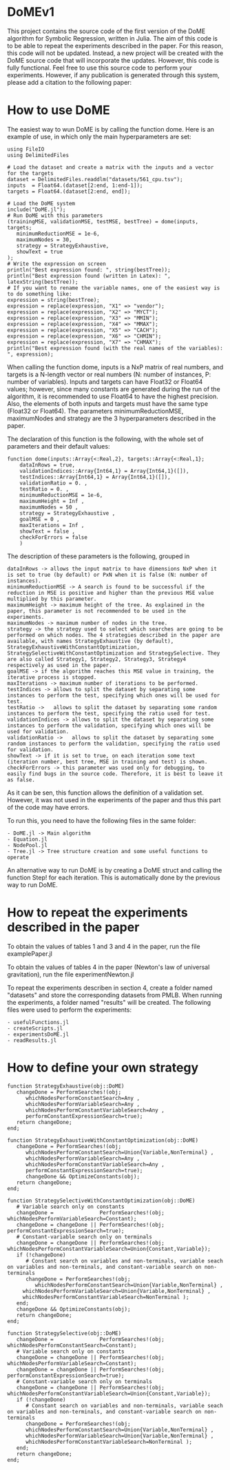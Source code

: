 # DoMEv1

This project contains the source code of the first version of the DoME algorithm for Symbolic Regression, written in Julia. The aim of this code is to be able to repeat the experiments described in the paper. For this reason, this code will not be updated. Instead, a new project will be created with the DoME source code that will incorporate the updates. However, this code is fully functional. Feel free to use this source code to perform your experiments. However, if any publication is generated through this system, please add a citation to the following paper:

# How to use DoME

The easiest way to wun DoME is by calling the function dome. Here is an example of use, in which only the main hyperparameters are set:

	using FileIO
	using DelimitedFiles
	
	# Load the dataset and create a matrix with the inputs and a vector for the targets
	dataset = DelimitedFiles.readdlm("datasets/561_cpu.tsv");
	inputs  = Float64.(dataset[2:end, 1:end-1]);
	targets = Float64.(dataset[2:end, end]);

	# Load the DoME system
	include("DoME.jl");
	# Run DoME with this parameters
	(trainingMSE, validationMSE, testMSE, bestTree) = dome(inputs, targets;
	   minimumReductionMSE = 1e-6,
	   maximumNodes = 30,
	   strategy = StrategyExhaustive,
	   showText = true
	);
	# Write the expression on screen
	println("Best expression found: ", string(bestTree));
	println("Best expression found (written in Latex): ", latexString(bestTree));
	# If you want to rename the variable names, one of the easiest way is to do something like:
	expression = string(bestTree);
	expression = replace(expression, "X1" => "vendor");
	expression = replace(expression, "X2" => "MYCT");
	expression = replace(expression, "X3" => "MMIN");
	expression = replace(expression, "X4" => "MMAX");
	expression = replace(expression, "X5" => "CACH");
	expression = replace(expression, "X6" => "CHMIN");
	expression = replace(expression, "X7" => "CHMAX");
	println("Best expression found (with the real names of the variables): ", expression);

When calling the function dome, inputs is a NxP matrix of real numbers, and targets is a N-length vector or real numbers (N: number of instances, P: number of variables). Inputs and targets can have Float32 or Float64 values; however, since many constants are generated during the run of the algorithm, it is recommended to use Float64 to have the highest precision. Also, the elements of both inputs and targets must have the same type (Float32 or Float64). The parameters minimumReductionMSE, maximumNodes and strategy are the 3 hyperparameters described in the paper.

The declaration of this function is the following, with the whole set of parameters and their default values:

	function dome(inputs::Array{<:Real,2}, targets::Array{<:Real,1};
	    dataInRows = true,
	    validationIndices::Array{Int64,1} = Array{Int64,1}([]),
	    testIndices::Array{Int64,1} = Array{Int64,1}([]),
	    validationRatio = 0. ,
	    testRatio = 0. ,
	    minimumReductionMSE = 1e-6,
	    maximumHeight = Inf ,
	    maximumNodes = 50 ,
	    strategy = StrategyExhaustive ,
	    goalMSE = 0 ,
	    maxIterations = Inf ,
	    showText = false ,
	    checkForErrors = false
	    )

The description of these parameters is the following, grouped in

	dataInRows -> allows the input matrix to have dimensions NxP when it is set to true (by default) or PxN when it is false (N: number of instances).
	minimumReductionMSE -> A search is found to be successful if the reduction in MSE is positive and higher than the previous MSE value multiplied by this parameter.
	maximumHeight -> maximum height of the tree. As explained in the paper, this parameter is not recommended to be used in the experiments.
	maximumNodes -> maximum number of nodes in the tree.
	strategy -> the strategy used to select which searches are going to be performed on which nodes. The 4 strategies described in the paper are available, with names StrategyExhaustive (by default), StrategyExhaustiveWithConstantOptimization, StrategySelectiveWithConstantOptimization and StrategySelective. They are also called Strategy1, Strategy2, Strategy3, Strategy4 respectively as used in the paper.
	goalMSE -> if the algorithm reaches this MSE value in training, the iterative process is stopped.
	maxIterations -> maximum number of iterations to be performed.
	testIndices -> allows to split the dataset by separating some instances to perform the test, specifying which ones will be used for test.
	testRatio ->   allows to split the dataset by separating some random instances to perform the test, specifying the ratio used for test.
	validationIndices -> allows to split the dataset by separating some instances to perform the validation, specifying which ones will be used for validation.
	validationRatio ->   allows to split the dataset by separating some random instances to perform the validation, specifying the ratio used for validation.
	showText -> if it is set to true, on each iteration some text (iteration number, best tree, MSE in training and test) is shown.
	checkForErrors -> this parameter was used only for debugging, to easily find bugs in the source code. Therefore, it is best to leave it as false.

As it can be sen, this function allows the definition of a validation set. However, it was not used in the experiments of the paper and thus this part of the code may have errors.

To run this, you need to have the following files in the same folder:

	- DoME.jl -> Main algorithm
	- Equation.jl
	- NodePool.jl
	- Tree.jl -> Tree structure creation and some useful functions to operate

An alternative way to run DoME is by creating a DoME struct and calling the function Step! for each iteration. This is automatically done by the previous way to run DoME.

# How to repeat the experiments described in the paper

To obtain the values of tables 1 and 3 and 4 in the paper, run the file examplePaper.jl

To obtain the values of tables 4 in the paper (Newton's law of universal gravitation), run the file experimentNewton.jl

To repeat the experiments describen in section 4, create a folder named "datasets" and store the corresponding datasets from PMLB. When running the experiments, a folder named "results" will be created. The following files were used to perform the experiments:

	- usefulFunctions.jl
	- createScripts.jl
	- experimentsDoME.jl
	- readResults.jl

# How to define your own strategy

	function StrategyExhaustive(obj::DoME)
	   changeDone = PerformSearches!(obj;
	      whichNodesPerformConstantSearch=Any ,
	      whichNodesPerformVariableSearch=Any ,
	      whichNodesPerformConstantVariableSearch=Any ,
	      performConstantExpressionSearch=true);
	   return changeDone;
	end;

	function StrategyExhaustiveWithConstantOptimization(obj::DoME)
	   changeDone = PerformSearches!(obj;
	      whichNodesPerformConstantSearch=Union{Variable,NonTerminal} ,
	      whichNodesPerformVariableSearch=Any ,
	      whichNodesPerformConstantVariableSearch=Any ,
	      performConstantExpressionSearch=true);
	      changeDone && OptimizeConstants(obj);
	   return changeDone;
	end;

	function StrategySelectiveWithConstantOptimization(obj::DoME)
	   # Variable search only on constants
	   changeDone =               PerformSearches!(obj; whichNodesPerformVariableSearch=Constant);
	   changeDone = changeDone || PerformSearches!(obj; performConstantExpressionSearch=true);
	   # Constant-variable search only on terminals
	   changeDone = changeDone || PerformSearches!(obj; whichNodesPerformConstantVariableSearch=Union{Constant,Variable});
	   if (!changeDone)
	      # Constant search on variables and non-terminals, variable seach on variables and non-terminals, and constant-variable search on non-terminals
	      changeDone = PerformSearches!(obj;
	         whichNodesPerformConstantSearch=Union{Variable,NonTerminal} ,
		 whichNodesPerformVariableSearch=Union{Variable,NonTerminal} ,
		 whichNodesPerformConstantVariableSearch=NonTerminal );
	   end;
	   changeDone && OptimizeConstants(obj);
	   return changeDone;
	end;

	function StrategySelective(obj::DoME)
	   changeDone =               PerformSearches!(obj; whichNodesPerformConstantSearch=Constant);
	   # Variable search only on constants
	   changeDone = changeDone || PerformSearches!(obj; whichNodesPerformVariableSearch=Constant);
	   changeDone = changeDone || PerformSearches!(obj; performConstantExpressionSearch=true);
	   # Constant-variable search only on terminals
	   changeDone = changeDone || PerformSearches!(obj; whichNodesPerformConstantVariableSearch=Union{Constant,Variable});
	   if (!changeDone)
	      # Constant search on variables and non-terminals, variable seach on variables and non-terminals, and constant-variable search on non-terminals
	      changeDone = PerformSearches!(obj;
	      whichNodesPerformConstantSearch=Union{Variable,NonTerminal} ,
	      whichNodesPerformVariableSearch=Union{Variable,NonTerminal} ,
	      whichNodesPerformConstantVariableSearch=NonTerminal );
	   end;
	   return changeDone;
	end;


